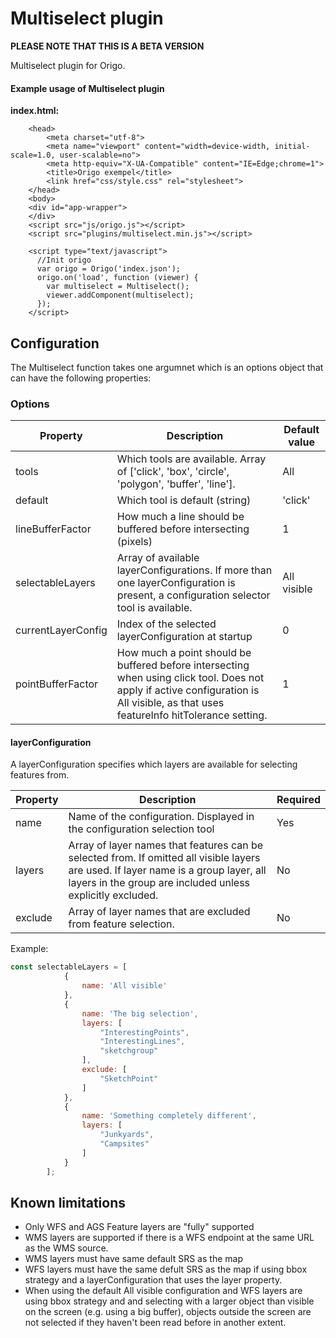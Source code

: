 # Multiselect plugin

**PLEASE NOTE THAT THIS IS A BETA VERSION**

Multiselect plugin for Origo.


#### Example usage of Multiselect plugin

**index.html:**
```
    <head>
    	<meta charset="utf-8">
    	<meta name="viewport" content="width=device-width, initial-scale=1.0, user-scalable=no">
    	<meta http-equiv="X-UA-Compatible" content="IE=Edge;chrome=1">
    	<title>Origo exempel</title>
    	<link href="css/style.css" rel="stylesheet">
    </head>
    <body>
    <div id="app-wrapper">
    </div>
    <script src="js/origo.js"></script>
    <script src="plugins/multiselect.min.js"></script>

    <script type="text/javascript">
      //Init origo
      var origo = Origo('index.json');
      origo.on('load', function (viewer) {
        var multiselect = Multiselect();
        viewer.addComponent(multiselect);
      });
    </script>
```

## Configuration
The Multiselect function takes one argumnet which is an options object that can have the following properties:

### Options
Property | Description | Default value
--- | --- | ---
tools | Which tools are available. Array of ['click', 'box', 'circle', 'polygon', 'buffer', 'line']. | All
default | Which tool is default (string) | 'click'
lineBufferFactor | How much a line should be buffered before intersecting (pixels) | 1
selectableLayers | Array of available layerConfigurations. If more than one layerConfiguration is present, a configuration selector tool is available. | All visible
currentLayerConfig | Index of the selected layerConfiguration at startup | 0
pointBufferFactor | How much a point should be buffered before intersecting when using click tool. Does not apply if active configuration is All visible, as that uses featureInfo hitTolerance setting. | 1

#### layerConfiguration
A layerConfiguration specifies which layers are available for selecting features from.

Property | Description | Required
--- | --- | ---
name | Name of the configuration. Displayed in the configuration selection tool | Yes
layers | Array of layer names that features can be selected from. If omitted all visible layers are used. If layer name is a group layer, all layers in the group are included unless explicitly excluded. | No
exclude | Array of layer names that are excluded from feature selection. | No

Example:
```javascript
const selectableLayers = [
            {
                name: 'All visible'
            },
            {
                name: 'The big selection',
                layers: [
                    "InterestingPoints",
                    "InterestingLines",
                    "sketchgroup"
                ],
                exclude: [
                    "SketchPoint"
                ]
            },
            {
                name: 'Something completely different',
                layers: [
                    "Junkyards",
                    "Campsites"
                ]
            }
        ];
```

## Known limitations

- Only WFS and AGS Feature layers are "fully" supported
- WMS layers are supported if there is a WFS endpoint at the same URL as the WMS source. 
- WMS layers must have same default SRS as the map
- WFS layers must have the same defult SRS as the map if using bbox strategy and a layerConfiguration that uses the layer property.
- When using the default All visible configuration and WFS layers are using bbox strategy and and selecting with a larger object than visible on the screen (e.g. using a big buffer), objects outside the screen are not selected if they haven't been read before in another extent. 

